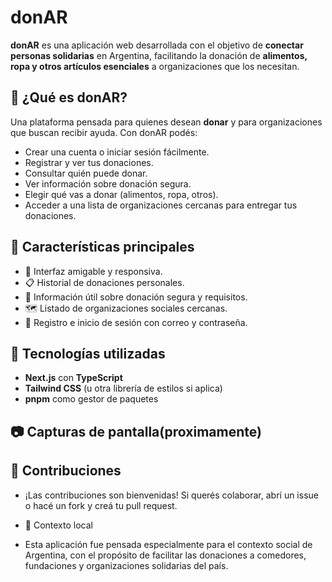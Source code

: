 # donAR

**donAR** es una aplicación web desarrollada con el objetivo de **conectar personas solidarias** en Argentina, facilitando la donación de **alimentos, ropa y otros artículos esenciales** a organizaciones que los necesitan.

## 📱 ¿Qué es donAR?

Una plataforma pensada para quienes desean **donar** y para organizaciones que buscan recibir ayuda. Con donAR podés:

- Crear una cuenta o iniciar sesión fácilmente.
- Registrar y ver tus donaciones.
- Consultar quién puede donar.
- Ver información sobre donación segura.
- Elegir qué vas a donar (alimentos, ropa, otros).
- Acceder a una lista de organizaciones cercanas para entregar tus donaciones.

## 🌟 Características principales

- 💙 Interfaz amigable y responsiva.
- 📋 Historial de donaciones personales.
- 🧾 Información útil sobre donación segura y requisitos.
- 🗺️ Listado de organizaciones sociales cercanas.
- 🔐 Registro e inicio de sesión con correo y contraseña.

## 🚀 Tecnologías utilizadas

- **Next.js** con **TypeScript**
- **Tailwind CSS** (u otra librería de estilos si aplica)
- **pnpm** como gestor de paquetes

## 📷 Capturas de pantalla(proximamente)



## 🤝 Contribuciones

- ¡Las contribuciones son bienvenidas! Si querés colaborar, abrí un issue o hacé un fork y creá tu pull request.
- 📍 Contexto local

- Esta aplicación fue pensada especialmente para el contexto social de Argentina, con el propósito de facilitar las donaciones a comedores, fundaciones y organizaciones solidarias del país.
